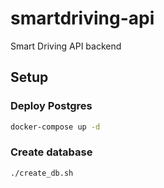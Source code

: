 # smartdriving-api
Smart Driving API backend


## Setup

### Deploy Postgres
```bash
docker-compose up -d
```

### Create database
```bash
./create_db.sh
```


